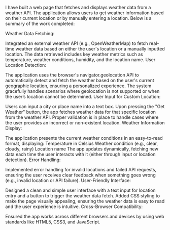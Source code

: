 I have built a web page that fetches and displays weather data from a weather API. The application allows users to get weather information based on their current location or by manually entering a location. Below is a summary of the work completed:

Weather Data Fetching:

Integrated an external weather API (e.g., OpenWeatherMap) to fetch real-time weather data based on either the user's location or a manually inputted location.
The data retrieved includes key weather metrics such as temperature, weather conditions, humidity, and the location name.
User Location Detection:

The application uses the browser's navigator.geolocation API to automatically detect and fetch the weather based on the user's current geographic location, ensuring a personalized experience.
The system gracefully handles scenarios where geolocation is not supported or when the user’s location cannot be determined.
User Input for Custom Location:

Users can input a city or place name into a text box. Upon pressing the "Get Weather" button, the app fetches weather data for that specific location from the weather API.
Proper validation is in place to handle cases where the user provides an incorrect or non-existent location.
Weather Information Display:

The application presents the current weather conditions in an easy-to-read format, displaying:
Temperature in Celsius
Weather condition (e.g., clear, cloudy, rainy)
Location name
The app updates dynamically, fetching new data each time the user interacts with it (either through input or location detection).
Error Handling:

Implemented error handling for invalid locations and failed API requests, ensuring the user receives clear feedback when something goes wrong (e.g., invalid location or API failure).
User-Friendly Interface:

Designed a clean and simple user interface with a text input for location entry and a button to trigger the weather data fetch.
Added CSS styling to make the page visually appealing, ensuring the weather data is easy to read and the user experience is intuitive.
Cross-Browser Compatibility:

Ensured the app works across different browsers and devices by using web standards like HTML5, CSS3, and JavaScript.
